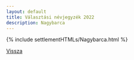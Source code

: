 ```yaml
---
layout: default
title: Választási névjegyzék 2022
description: Nagybarca
---
```


{% include settlementHTMLs/Nagybarca.html %}

[Vissza](../)